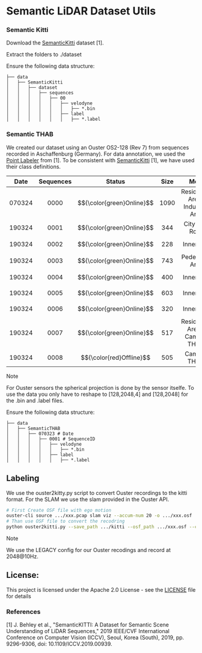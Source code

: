 # Semantic LiDAR Dataset Utils

### Semantic Kitti
Download the [SemanticKitti](http://www.semantic-kitti.org/) dataset [1].

Extract the folders to ./dataset

Ensure the following data structure:

```
├── data
│   ├── SemanticKitti
│   │   ├── dataset
│   │   │   ├── sequences
│   │   │   │   ├── 00
│   │   │   │   │   ├── velodyne
│   │   │   │   │   │   ├── *.bin
│   │   │   │   │   ├── label
│   │   │   │   │   │   ├── *.label
```


### Semantic THAB

We created our dataset using an Ouster OS2-128 (Rev 7) from sequences recorded in Aschaffenburg (Germany). 
For data annotation, we used the [Point Labeler](https://github.com/jbehley/point_labeler) from [1]. 
To be consistent with [SemanticKitti](http://www.semantic-kitti.org/) [1], we have used their class definitions.


| Date | Sequences |  Status    | Size | Meta | Note
|:----:|:---------:|:-------------:|:---------:|:------:|:------:|
| 070324    | 0000 | $${\color{green}Online}$$ |  1090  | Residential Area / Industrial Area |
| 190324    | 0001 | $${\color{green}Online}$$ |  344   | City Ring Road                     |
| 190324    | 0002 | $${\color{green}Online}$$ |  228   | Inner City                         |
| 190324    | 0003 | $${\color{green}Online}$$ |  743   | Pedestrian Area                    |
| 190324    | 0004 | $${\color{green}Online}$$  |  400   | Inner City                         |
| 190324    | 0005 | $${\color{green}Online}$$  |  603   | Inner City                         |
| 190324    | 0006 | $${\color{green}Online}$$  |  320   | Inner City                         |
| 190324    | 0007 | $${\color{green}Online}$$  |  517   | Residential Area & Campus TH AB    | 
| 190324    | 0008 | $${\color{red}Offline}$$  |  505   | Campus TH AB                       | Under Review 

> [!NOTE]
> For Ouster sensors the spherical projection is done by the sensor itselfe. To use the data you only have to reshape to [128,2048,4] and [128,2048] for the .bin and .label files.

Ensure the following data structure:

```
├── data
│   ├── SemanticTHAB
│   │   ├── 070323 # Date
│   │   │   ├── 0001 # SequenceID
│   │   │   │   ├── velodyne
│   │   │   │   │   ├── *.bin
│   │   │   │   ├── label
│   │   │   │   │   ├── *.label

```
<a name="license"></a>

## Labeling
We use the ouster2kitty.py script to convert Ouster recordings to the kitti format. For the SLAM we use the slam provided in the Ouster API.
```bash
# First Create OSF file with ego motion
ouster-cli source .../xxx.pcap slam viz --accum-num 20 -o .../xxx.osf
# Than use OSF file to convert the recodring
python ouster2kitti.py --save_path .../kitti --osf_path .../xxx.osf --config_path .../xxx.json
```

> [!NOTE]
> We use the LEGACY config for our Ouster recodings and record at 2048@10Hz.


## License:
This project is licensed under the Apache 2.0 License - see the [LICENSE](LICENSE) file for details

### References
[1]   J. Behley et al., "SemanticKITTI: A Dataset for Semantic Scene Understanding of LiDAR Sequences," 2019 IEEE/CVF International Conference on Computer Vision (ICCV), Seoul, Korea (South), 2019, pp. 9296-9306, doi: 10.1109/ICCV.2019.00939.


